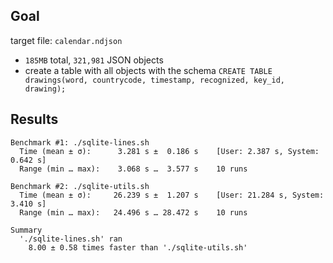 ## Goal

target file: `calendar.ndjson`

- `185MB` total, `321,981` JSON objects
- create a table with all objects with the schema `CREATE TABLE drawings(word, countrycode, timestamp, recognized, key_id, drawing);`

## Results

```
Benchmark #1: ./sqlite-lines.sh
  Time (mean ± σ):      3.281 s ±  0.186 s    [User: 2.387 s, System: 0.642 s]
  Range (min … max):    3.068 s …  3.577 s    10 runs

Benchmark #2: ./sqlite-utils.sh
  Time (mean ± σ):     26.239 s ±  1.207 s    [User: 21.284 s, System: 3.410 s]
  Range (min … max):   24.496 s … 28.472 s    10 runs

Summary
  './sqlite-lines.sh' ran
    8.00 ± 0.58 times faster than './sqlite-utils.sh'
```
